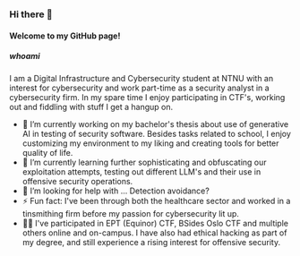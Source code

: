 ### Hi there 👋
#### Welcome to my GitHub page!
##### whoami
I am a Digital Infrastructure and Cybersecurity student at NTNU with an interest for cybersecurity and work part-time as a security analyst in a cybersecurity firm.
In my spare time I enjoy participating in CTF's, working out and fiddling with stuff I get a hangup on.  

- 🔭 I’m currently working on my bachelor's thesis about use of generative AI in testing of security software. Besides tasks related to school, I enjoy customizing my environment to my liking and creating tools for better quality of life. 
- 🌱 I’m currently learning further sophisticating and obfuscating our exploitation attempts, testing out different LLM's and their use in offensive security operations.
- 🤔 I’m looking for help with ... Detection avoidance?
- ⚡ Fun fact: I've been through both the healthcare sector and worked in a tinsmithing firm before my passion for cybersecurity lit up.
- 👨‍💻 I've participated in EPT (Equinor) CTF, BSides Oslo CTF and multiple others online and on-campus. I have also had ethical hacking as part of my degree, and still experience a rising interest for offensive security. 
<!--
**Eikentotre/Eikentotre** is a ✨ _special_ ✨ repository because its `README.md` (this file) appears on your GitHub profile.
Here are some ideas to get you started:
- 👯 I’m looking to collaborate on ...
- 💬 Ask me about ...
- 📫 How to reach me: ...
- 😄 Pronouns: ...
-->
